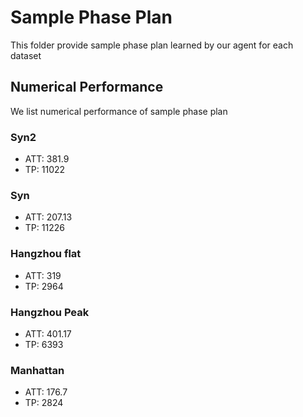 # Sample Phase Plan
This folder provide sample phase plan learned by our agent for each dataset

## Numerical Performance
We list numerical performance of sample phase plan
### Syn2
* ATT: 381.9
* TP: 11022


### Syn
* ATT: 207.13
* TP: 11226

### Hangzhou flat
* ATT: 319
* TP: 2964

### Hangzhou Peak
* ATT: 401.17
* TP: 6393

### Manhattan
* ATT: 176.7
* TP: 2824